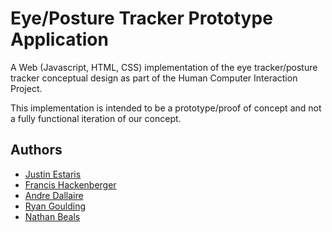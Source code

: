 # Eye/Posture Tracker Prototype Application
A Web (Javascript, HTML, CSS) implementation of the eye tracker/posture tracker conceptual design as part of the Human Computer Interaction Project.

This implementation is intended to be a prototype/proof of concept and not a fully functional iteration of our concept.

## Authors
- [Justin Estaris](https://github.com/JustinEstaris)
- [Francis Hackenberger](https://github.com/Francisjhacke) 
- [Andre Dallaire](https://github.com/loldre) 
- [Ryan Goulding](https://github.com/RGoulding17) 
- [Nathan Beals](#) 